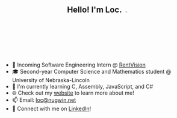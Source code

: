 <h2 align="center">Hello! I'm Loc. <img src="https://media.giphy.com/media/hvRJCLFzcasrR4ia7z/giphy.gif" width="3%"></h2>

- 💼 Incoming Software Engineering Intern @ [RentVision](https://www.rentvision.com/)
- 🎓 Second-year Computer Science and Mathematics student @ University of Nebraska-Lincoln 
- 🌱 I'm currently learning C, Assembly, JavaScript, and C#
- 🌐 Check out my [website](https://nugwin.net) to learn more about me!
- 📫 Email: [loc@nugwin.net](mailto:loc@nugwin.net)
- 🔗 Connect with me on [LinkedIn](https://www.linkedin.com/in/locnugwin/)!
